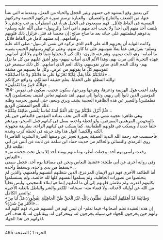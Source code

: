 ------------------------------------------------------------------------

كي يعمق وقع المشهد في حسهم ويثير الخجل والحياء من الفعل، ومقدماته التي
نشأ عنها، من الضعف والتنازع والعصيان.. والعبارة ترسم صورة حركتهم الحسية
وحركتهم النفسية في ألفاظ قلائل.. فهم مصعدون في الجبل هرباً، في اضطراب
ورعب ودهش، لا يلتفت أحد منهم إلى أحد! ولا يجيب أحد منهم داعي أحد!
والرسول- صلى الله عليه وسلم- يدعوهم ليطمئنهم على حياته بعد ما صاح صائح:
إن محمداً قد قتل، فزلزل ذلك قلوبهم وأقدامهم.. إنه مشهد كامل في ألفاظ
قلائل..  
وكانت النهاية أن يجزيهم الله على الغم الذي تركوه في نفس الرسول- صلى الله
عليه وسلم- بفرارهم، غماً يملأ نفوسهم على ما كان منهم، وعلى تركهم رسولهم
الحبيب يصيبه ما أصابه- وهو ثابت دونهم، وهم عنه فارون- ذلك كي لا يحفلوا
شيئاً فاتهم ولا أذى أصابهم. فهذه التجربة التي مرت بهم، وهذا الألم الذي
أصاب نبيهم- وهو أشق عليهم من كل ما نزل بهم- وذلك الندم الذي ساور نفوسهم،
وذلك الغم الذي أصابهم.. كل ذلك سيصغر في نفوسهم كلّ ما يفوتهم من عرض، وكل
ما يصيبهم من مشقة:  
«فَأَثابَكُمْ غَمًّا بِغَمٍّ، لِكَيْلا تَحْزَنُوا عَلى ما فاتَكُمْ وَلا ما أَصابَكُمْ» ..  
والله المطلع على الخفايا، يعلم حقيقة أعمالكم، ودوافع حركاتكم:  
«وَاللَّهُ خَبِيرٌ بِما تَعْمَلُونَ» ..  
154- ولقد أعقب هول الهزيمة وذعرها، وهرجها ومرجها، سكون عجيب. سكون في
نفوس المؤمنين الذين ثابوا إلى ربهم، وثابوا إلى نبيهم. لقد شملهم نعاس
لطيف يستسلمون إليه مطمئنين! والتعبير عن هذه الظاهرة العجيبة يشف ويرق
وينعم، حتى ليصور بجرسه وظله ذلك الجو المطمئن الوديع:  
«ثُمَّ أَنْزَلَ عَلَيْكُمْ مِنْ بَعْدِ الْغَمِّ أَمَنَةً نُعاساً يَغْشى طائِفَةً مِنْكُمْ» ..  
وهي ظاهرة عجيبة تشي برحمة الله التي تحف بعباده المؤمنين فالنعاس حين يلم
بالمجهدين المرهقين المفزعين، ولو لحظة واحدة، يفعل في كيانهم فعل السحر،
ويردهم خلقاً جديداً، ويسكب في قلوبهم الطمأنينة، كما يسكب في كيانهم الراحة.
بطريقة مجهولة الكنه والكيف! أقول هذا وقد جربته في لحظة كرب وشدة.  
فأحسست فيه رحمة الله الندية العميقة بصورة تعجز عن وصفها العبارة البشرية
القاصرة! روى الترمذي والنسائي والحاكم من حديث حماد ابن سلمة عن ثابت عن
أنس عن أبي طلحة قال:  
«رفعت رأسي يوم أحد، وجعلت أنظر، وما منهم يومئذ أحد إلا يميل تحت جحفته من
النعاس» .  
وفي رواية أخرى عن أبي طلحة: «غشينا النعاس ونحن في مصافنا يوم أحد، فجعل
سيفي يسقط من يدي وآخذه، ويسقط وآخذه» ..  
أما الطائفة الأخرى فهم ذوو الإيمان المزعزع، الذين شغلتهم أنفسهم وأهمتهم،
والذين لم يتخلصوا من تصورات الجاهلية، ولم يسلموا أنفسهم كلها لله خالصة،
ولم يستسلموا بكليتهم لقدره، ولم تطمئن قلوبهم إلى أن ما أصابهم إنما هو
ابتلاء للتمحيص، وليس تخلياً من الله عن أوليائه لأعدائه، ولا قضاء منه-
سبحانه- للكفر والشر والباطل بالغلبة الأخيرة والنصر الكامل:  
«وَطائِفَةٌ قَدْ أَهَمَّتْهُمْ أَنْفُسُهُمْ، يَظُنُّونَ بِاللَّهِ غَيْرَ الْحَقِّ ظَنَّ الْجاهِلِيَّةِ. يَقُولُونَ: هَلْ
لَنا مِنَ الْأَمْرِ مِنْ شَيْءٍ؟» ..  
إن هذه العقيدة تعلم أصحابها- فيما تعلم- أن ليس لهم في أنفسهم شيء، فهم
كلهم لله وأنهم حين يخرجون للجهاد في سبيله يخرجون له، ويتحركون له،
ويقاتلون له، بلا هدف آخر لذواتهم في هذا الجهاد،

------------------------------------------------------------------------

الجزء: 1 ¦ الصفحة: 495
